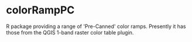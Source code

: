 colorRampPC
===========

R package providing a range of 'Pre-Canned' color ramps. Presently it has those from the QGIS 1-band raster color table plugin.
